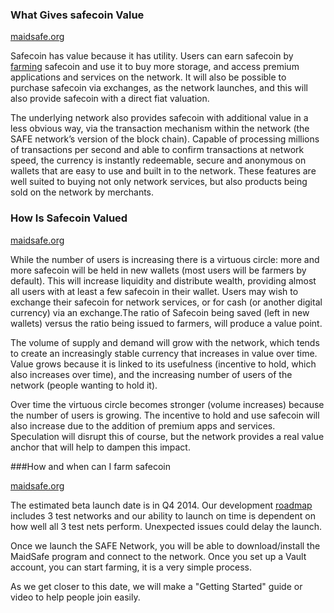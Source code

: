 ### What Gives safecoin Value

[maidsafe.org](https://maidsafe.org/t/what-gives-safecoin-value-and-differentiates-it-from-altcoins/411)

Safecoin has value because it has utility. Users can earn safecoin by [farming](http://maidsafe.net/SystemDocs/user_perspective/farmers.html) safecoin and use it to buy more storage, and access premium applications and services on the network. It will also be possible to purchase safecoin via exchanges, as the network launches, and this will also provide safecoin with a direct fiat valuation.

The underlying network also provides safecoin with additional value in a less obvious way, via the transaction mechanism within the network (the SAFE network’s version of the block chain). Capable of processing millions of transactions per second and able to confirm transactions at network speed, the currency is instantly redeemable, secure and anonymous on wallets that are easy to use and built in to the network. These features are well suited to buying not only network services, but also products being sold on the network by merchants.

### How Is Safecoin Valued

[maidsafe.org](https://maidsafe.org/t/what-gives-safecoin-value-and-differentiates-it-from-altcoins/411)

While the number of users is increasing there is a virtuous circle: more and more safecoin will be held in new wallets (most users will be farmers by default). This will increase liquidity and distribute wealth, providing almost all users with at least a few safecoin in their wallet. Users may wish to exchange their safecoin for network services, or for cash (or another digital currency) via an exchange.The ratio of Safecoin being saved (left in new wallets) versus the ratio being issued to farmers, will produce a value point.

The volume of supply and demand will grow with the network, which tends to create an increasingly stable currency that increases in value over time. Value grows because it is linked to its usefulness (incentive to hold, which also increases over time), and the increasing number of users of the network (people wanting to hold it).

Over time the virtuous circle becomes stronger (volume increases) because the number of users is growing. The incentive to hold and use safecoin will also increase due to the addition of premium apps and services. Speculation will disrupt this of course, but the network provides a real value anchor that will help to dampen this impact.

###How and when can I farm safecoin

[maidsafe.org](https://maidsafe.org/t/how-and-when-can-i-farm-safecoin/419)

The estimated beta launch date is in Q4 2014. Our development [roadmap](https://github.com/maidsafe/MaidSafe/wiki/Roadmap) includes 3 test networks and our ability to launch on time is dependent on how well all 3 test nets perform. Unexpected issues could delay the launch.

Once we launch the SAFE Network, you will be able to download/install the MaidSafe program and connect to the network. Once you set up a Vault account, you can start farming, it is a very simple process.

As we get closer to this date, we will make a "Getting Started" guide or video to help people join easily.
